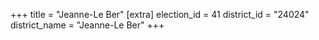 +++
title = "Jeanne-Le Ber"
[extra]
election_id = 41
district_id = "24024"
district_name = "Jeanne-Le Ber"
+++
